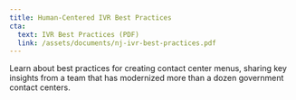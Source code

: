 ```yaml
---
title: Human-Centered IVR Best Practices
cta:
  text: IVR Best Practices (PDF)
  link: /assets/documents/nj-ivr-best-practices.pdf
---
```


Learn about best practices for creating contact center menus, sharing key insights from a team that has modernized more than a dozen government contact centers.
